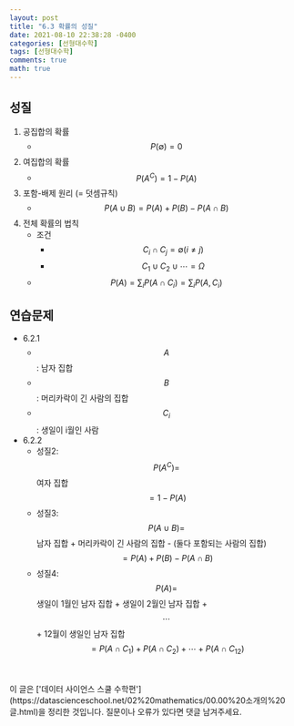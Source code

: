 ```yaml
---
layout: post
title: "6.3 확률의 성질"
date: 2021-08-10 22:38:28 -0400
categories: [선형대수학]
tags: [선형대수학]
comments: true
math: true
---
```


## 성질
1. 공집합의 확률
    - $$P(\emptyset) = 0$$
2. 여집합의 확률
    - $$P(A^C) = 1 - P(A)$$
3. 포함-배제 원리 (= 덧셈규칙)
    - $$P(A \cup B) = P(A) + P(B) - P(A \cap B)$$ 
4. 전체 확률의 법칙
    - 조건
        - $$C_i \cap C_j = \emptyset (i \neq j)$$
        - $$C_1 \cup C_2 \cup \cdots = \Omega$$
    - $$P(A) = \sum_i P(A \cap C_i) = \sum_i P(A, C_i)$$

## 연습문제
- 6.2.1<br/>
    - $$A$$: 남자 집합
    - $$B$$: 머리카락이 긴 사람의 집합
    - $$C_i$$: 생일이 i월인 사람
- 6.2.2
    - 성질2: $$P(A^C) =$$ 여자 집합 $$= 1 -P(A)$$
    - 성질3: $$P(A \cup B) =$$ 남자 집합 + 머리카락이 긴 사람의 집합 - (둘다 포함되는 사람의 집합) $$= P(A) + P(B) - P(A \cap B)$$ 
    - 성질4: $$P(A) =$$ 생일이 1월인 남자 집합 + 생일이 2월인 남자 집합 + $$\cdots$$ + 12월이 생일인 남자 집합 $$= P(A \cap C_1) + P(A \cap C_2) + \cdots + P(A \cap C_12)$$


<br/>
<br/>
이 글은 ['데이터 사이언스 스쿨 수학편'](https://datascienceschool.net/02%20mathematics/00.00%20소개의%20글.html)을 정리한 것입니다.
질문이나 오류가 있다면 댓글 남겨주세요.